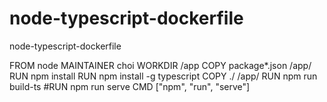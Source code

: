 # node-typescript-dockerfile
node-typescript-dockerfile

FROM node
MAINTAINER choi
WORKDIR /app
COPY package*.json /app/
RUN npm install
RUN npm install -g typescript
COPY ./ /app/
RUN npm run build-ts
#RUN npm run serve
CMD ["npm", "run", "serve"]
